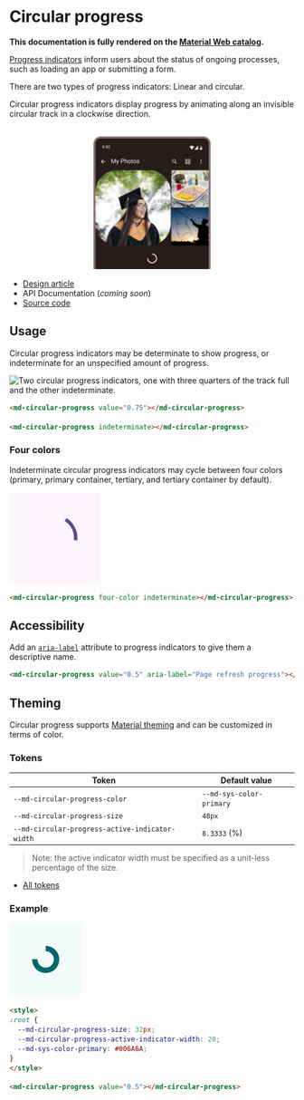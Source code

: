 <!-- catalog-only-start --><!-- ---
name: Circular Progress
dirname: circularprogress
ssrOnly: true
-----><!-- catalog-only-end -->

<catalog-component-header image-align="end">
<catalog-component-header-title slot="title">

# Circular progress

<!-- no-catalog-start -->


<!--*
# Document freshness: For more information, see go/fresh-source.
freshness: { owner: 'lizmitchell' reviewed: '2023-05-02' }
tag: 'docType:reference'
*-->

<!-- go/md-circular-progress -->

<!-- [TOC] -->

<!-- external-only-start -->
**This documentation is fully rendered on the
[Material Web catalog](https://material-web.dev/components/circular-progress/).**
<!-- external-only-end -->

<!-- no-catalog-end -->

[Progress indicators](https://m3.material.io/components/progress-indicators)<!-- {.external} -->
inform users about the status of ongoing processes, such as loading an app or
submitting a form.

There are two types of progress indicators: Linear and circular.

Circular progress indicators display progress by animating along an invisible
circular track in a clockwise direction.

</catalog-component-header-title>

![A circular progress indicator at the end of an image feed.](images/circularprogress/hero.png "Circular progress indicators are composed of an invisible track and an indicator")

</catalog-component-header>

*   [Design article](https://m3.material.io/components/progress-indicators)
    <!-- {.external} -->
*   API Documentation (*coming soon*)
*   [Source code](https://github.com/material-components/material-web/tree/main/circularprogress)
    <!-- {.external} -->

<!-- catalog-only-start -->

<!--

## Interactive Demo

{% playgroundexample dirname=dirname %}

-->

<!-- catalog-only-end -->

## Usage

Circular progress indicators may be determinate to show progress, or
indeterminate for an unspecified amount of progress.

<!-- no-catalog-start -->

![Two circular progress indicators, one with three quarters of the track full
and the other
indeterminate.](images/circularprogress/usage.gif "Determinate and indeterminate circular progress indicators.")

<!-- no-catalog-end -->
<!-- catalog-only-start -->

<!--

<div class="figure-wrapper">
  <figure
      style="justify-content:center;"
      title="Determinate and indeterminate circular progress indicators."
      aria-label="Two circular progress indicators, one with three quarters of the track full
and the other
indeterminate.">
    <md-circular-progress value="0.75"></md-circular-progress>

    <md-circular-progress indeterminate></md-circular-progress>
  </figure>
</div>

-->

<!-- catalog-only-end -->

```html
<md-circular-progress value="0.75"></md-circular-progress>

<md-circular-progress indeterminate></md-circular-progress>
```

### Four colors

Indeterminate circular progress indicators may cycle between four colors
(primary, primary container, tertiary, and tertiary container by default).

<!-- no-catalog-start -->

![An indeterminate circular progress indicator that cycles between four colors.](images/circularprogress/usage-four-color.gif "A four-color indeterminate circular progress indicator")

<!-- no-catalog-end -->
<!-- catalog-only-start -->

<!--

<div class="figure-wrapper">
  <figure
      style="justify-content:center;"
      title="A four-color indeterminate circular progress indicator"
      aria-label="An indeterminate circular progress indicator that cycles between four colors.">
    <md-circular-progress four-color indeterminate></md-circular-progress>
  </figure>
</div>

-->

<!-- catalog-only-end -->



```html
<md-circular-progress four-color indeterminate></md-circular-progress>
```

## Accessibility

Add an
[`aria-label`](https://developer.mozilla.org/en-US/docs/Web/Accessibility/ARIA/Attributes/aria-label)<!-- {.external} -->
attribute to progress indicators to give them a descriptive name.

```html
<md-circular-progress value="0.5" aria-label="Page refresh progress"></md-circular-progress>
```

## Theming

Circular progress supports [Material theming](../theming.md) and can be
customized in terms of color.

### Tokens

Token                                           | Default value
----------------------------------------------- | ------------------------
`--md-circular-progress-color`                  | `--md-sys-color-primary`
`--md-circular-progress-size`                   | `48px`
`--md-circular-progress-active-indicator-width` | `8.3333` (%)

> Note: the active indicator width must be specified as a unit-less percentage
> of the size.

*   [All tokens](https://github.com/material-components/material-web/blob/main/tokens/_md-comp-circular-progress-indicator.scss)
    <!-- {.external} -->

### Example

<!-- no-catalog-start -->

![Image of a circular progress indicator with a different theme applied](images/circularprogress/theming.png "Circular progress indicator theming example.")

<!-- no-catalog-end -->
<!-- catalog-only-start -->

<!--

<div class="figure-wrapper">
  <figure
      style="justify-content:center;align-items:center;"
      class="styled-example"
      title="Circular progress indicator theming example."
      aria-label="Image of a circular progress indicator with a different theme applied">
    <style>
      .styled-example {
        background-color: white;
        --md-circular-progress-size: 32px;
        --md-circular-progress-active-indicator-width: 20;
        --md-sys-color-primary: #006A6A;
      }
    </style>

    <md-circular-progress value="0.5"></md-circular-progress>
  </figure>
</div>

-->

<!-- catalog-only-end -->



```html
<style>
:root {
  --md-circular-progress-size: 32px;
  --md-circular-progress-active-indicator-width: 20;
  --md-sys-color-primary: #006A6A;
}
</style>

<md-circular-progress value="0.5"></md-circular-progress>
```

